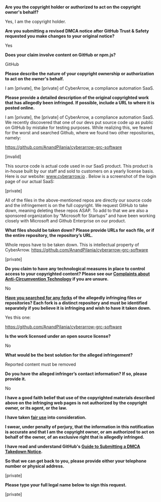 **Are you the copyright holder or authorized to act on the copyright owner's behalf?**

Yes, I am the copyright holder.

**Are you submitting a revised DMCA notice after GitHub Trust & Safety requested you make changes to your original notice?**

Yes

**Does your claim involve content on GitHub or npm.js?**

GitHub

**Please describe the nature of your copyright ownership or authorization to act on the owner's behalf.**

I am [private], the [private] of CyberArrow, a compliance automation SaaS.

**Please provide a detailed description of the original copyrighted work that has allegedly been infringed. If possible, include a URL to where it is posted online.**

I am [private], the [private] of CyberArrow, a compliance automation SaaS. We recently discovered that one of our devs put source code up as public on GitHub by mistake for testing purposes. While realizing this, we feared for the worst and searched Github, where we found two other repositories, namely:

https://github.com/AnandPilania/cyberarrow-grc-software

[invalid]

This source code is actual code used in our SaaS product. This product is in-house built by our staff and sold to customers on a yearly license basis. Here is our website: www.cyberarrow.io . Below is a screenshot of the login page of our actual SaaS:

[private]

All of the files in the above-mentioned repos are directly our source code and the infringement is on the full copyright. We request GitHub to take down, meaning deleting these repos ASAP. To add to that we are also a sponsored organization by “Microsoft for Startups” and have been working closely with Microsoft and Github Enterprise on our product.

**What files should be taken down? Please provide URLs for each file, or if the entire repository, the repository’s URL.**

Whole repos have to be taken down. This is intellectual property of CyberArrow. https://github.com/AnandPilania/cyberarrow-grc-software

[private]

**Do you claim to have any technological measures in place to control access to your copyrighted content? Please see our <a href="https://docs.github.com/articles/guide-to-submitting-a-dmca-takedown-notice#complaints-about-anti-circumvention-technology">Complaints about Anti-Circumvention Technology</a> if you are unsure.**

No

**<a href="https://docs.github.com/articles/dmca-takedown-policy#b-what-about-forks-or-whats-a-fork">Have you searched for any forks</a> of the allegedly infringing files or repositories? Each fork is a distinct repository and must be identified separately if you believe it is infringing and wish to have it taken down.**

Yes this one:

https://github.com/AnandPilania/cyberarrow-grc-software

**Is the work licensed under an open source license?**

No

**What would be the best solution for the alleged infringement?**

Reported content must be removed

**Do you have the alleged infringer’s contact information? If so, please provide it.**

No

**I have a good faith belief that use of the copyrighted materials described above on the infringing web pages is not authorized by the copyright owner, or its agent, or the law.**

**I have taken <a href="https://www.lumendatabase.org/topics/22">fair use</a> into consideration.**

**I swear, under penalty of perjury, that the information in this notification is accurate and that I am the copyright owner, or am authorized to act on behalf of the owner, of an exclusive right that is allegedly infringed.**

**I have read and understand GitHub's <a href="https://docs.github.com/articles/guide-to-submitting-a-dmca-takedown-notice/">Guide to Submitting a DMCA Takedown Notice</a>.**

**So that we can get back to you, please provide either your telephone number or physical address.**

[private]

**Please type your full legal name below to sign this request.**

[private]
